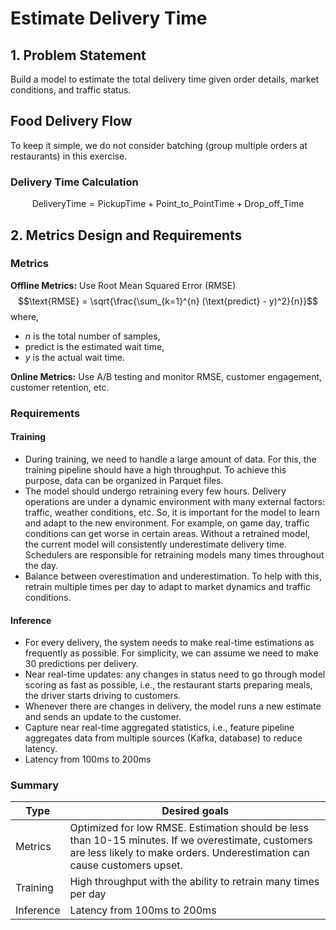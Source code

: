 # Estimate Delivery Time

## 1. Problem Statement
Build a model to estimate the total delivery time given order details, market conditions, and traffic status.

## Food Delivery Flow
To keep it simple, we do not consider batching (group multiple orders at restaurants) in this exercise.

### Delivery Time Calculation
$$\text{DeliveryTime} = \text{PickupTime} + \text{Point\_to\_PointTime} + \text{Drop\_off\_Time}$$

## 2. Metrics Design and Requirements

### Metrics

**Offline Metrics:** Use Root Mean Squared Error (RMSE)
$$\text{RMSE} = \sqrt{\frac{\sum_{k=1}^{n} (\text{predict} - y)^2}{n}}$$
where,
- $n$ is the total number of samples,
- $\text{predict}$ is the estimated wait time,
- $y$ is the actual wait time.

**Online Metrics:** Use A/B testing and monitor RMSE, customer engagement, customer retention, etc.

### Requirements

#### Training
- During training, we need to handle a large amount of data. For this, the training pipeline should have a high throughput. To achieve this purpose, data can be organized in Parquet files.
- The model should undergo retraining every few hours. Delivery operations are under a dynamic environment with many external factors: traffic, weather conditions, etc. So, it is important for the model to learn and adapt to the new environment. For example, on game day, traffic conditions can get worse in certain areas. Without a retrained model, the current model will consistently underestimate delivery time. Schedulers are responsible for retraining models many times throughout the day.
- Balance between overestimation and underestimation. To help with this, retrain multiple times per day to adapt to market dynamics and traffic conditions.

#### Inference
- For every delivery, the system needs to make real-time estimations as frequently as possible. For simplicity, we can assume we need to make 30 predictions per delivery.
- Near real-time updates: any changes in status need to go through model scoring as fast as possible, i.e., the restaurant starts preparing meals, the driver starts driving to customers.
- Whenever there are changes in delivery, the model runs a new estimate and sends an update to the customer.
- Capture near real-time aggregated statistics, i.e., feature pipeline aggregates data from multiple sources (Kafka, database) to reduce latency.
- Latency from 100ms to 200ms

### Summary
| Type      | Desired goals                                                                                                                                       |
|-----------|-----------------------------------------------------------------------------------------------------------------------------------------------------|
| Metrics   | Optimized for low RMSE. Estimation should be less than 10-15 minutes. If we overestimate, customers are less likely to make orders. Underestimation can cause customers upset. |
| Training  | High throughput with the ability to retrain many times per day                                                                                      |
| Inference | Latency from 100ms to 200ms                                                                                                                         |

